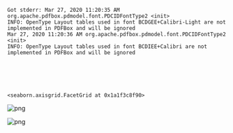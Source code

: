     Got stderr: Mar 27, 2020 11:20:35 AM org.apache.pdfbox.pdmodel.font.PDCIDFontType2 <init>
    INFO: OpenType Layout tables used in font BCDGEE+Calibri-Light are not implemented in PDFBox and will be ignored
    Mar 27, 2020 11:20:36 AM org.apache.pdfbox.pdmodel.font.PDCIDFontType2 <init>
    INFO: OpenType Layout tables used in font BCDIEE+Calibri are not implemented in PDFBox and will be ignored
    





    <seaborn.axisgrid.FacetGrid at 0x1a1f3c8f90>




![png](Index_files/Index_0_2.png)



![png](Index_files/Index_0_3.png)

